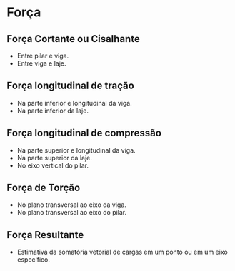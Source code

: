 # Força

## Força Cortante ou Cisalhante
- Entre pilar e viga.
- Entre viga e laje.

## Força longitudinal de tração
- Na parte inferior e longitudinal da viga.
- Na parte inferior da laje.

## Força longitudinal de compressão
- Na parte superior e longitudinal da viga.
- Na parte superior da laje.
- No eixo vertical do pilar.

## Força de Torção
- No plano transversal ao eixo da viga.
- No plano transversal ao eixo do pilar.

## Força Resultante
- Estimativa da somatória vetorial de cargas em um ponto ou em um eixo específico.
